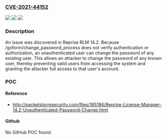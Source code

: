 ### [CVE-2021-44152](https://cve.mitre.org/cgi-bin/cvename.cgi?name=CVE-2021-44152)
![](https://img.shields.io/static/v1?label=Product&message=n%2Fa&color=blue)
![](https://img.shields.io/static/v1?label=Version&message=n%2Fa&color=blue)
![](https://img.shields.io/static/v1?label=Vulnerability&message=n%2Fa&color=brighgreen)

### Description

An issue was discovered in Reprise RLM 14.2. Because /goform/change_password_process does not verify authentication or authorization, an unauthenticated user can change the password of any existing user. This allows an attacker to change the password of any known user, thereby preventing valid users from accessing the system and granting the attacker full access to that user's account.

### POC

#### Reference
- http://packetstormsecurity.com/files/165186/Reprise-License-Manager-14.2-Unauthenticated-Password-Change.html

#### Github
No GitHub POC found.

